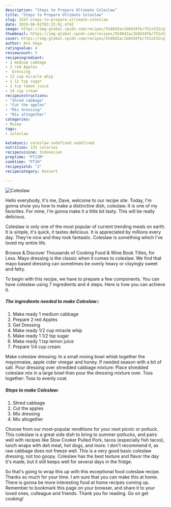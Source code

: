 ```yaml
---
description: "Steps to Prepare Ultimate Coleslaw"
title: "Steps to Prepare Ultimate Coleslaw"
slug: 3247-steps-to-prepare-ultimate-coleslaw
date: 2019-08-01T03:32:01.474Z
image: https://img-global.cpcdn.com/recipes/5548d2ac1b0434fb/751x532cq70/coleslaw-recipe-main-photo.jpg
thumbnail: https://img-global.cpcdn.com/recipes/5548d2ac1b0434fb/751x532cq70/coleslaw-recipe-main-photo.jpg
cover: https://img-global.cpcdn.com/recipes/5548d2ac1b0434fb/751x532cq70/coleslaw-recipe-main-photo.jpg
author: Ann Vega
ratingvalue: 4
reviewcount: 5
recipeingredient:
- 1 medium cabbage
- 2 red Apples
-  Dressing
- 12 cup miracle whip
- 1 12 tsp sugar
- 1 tsp lemon juice
- 14 cup cream
recipeinstructions:
- "Shred cabbage"
- "Cut the apples"
- "Mix dressing"
- "Mix altogether"
categories:
- Resep
tags:
- coleslaw

katakunci: coleslaw undefined undefined
nutrition: 231 calories
recipecuisine: Indonesian
preptime: "PT13M"
cooktime: "PT1H"
recipeyield: "2"
recipecategory: Dessert

---
```



![Coleslaw](https://img-global.cpcdn.com/recipes/5548d2ac1b0434fb/751x532cq70/coleslaw-recipe-main-photo.jpg)

Hello everybody, it's me, Dave, welcome to our recipe site. Today, I'm gonna show you how to make a distinctive dish, coleslaw. It is one of my favorites. For mine, I'm gonna make it a little bit tasty. This will be really delicious.

Coleslaw is only one of the most popular of current trending meals on earth. It is simple, it's quick, it tastes delicious. It is appreciated by millions every day. They're nice and they look fantastic. Coleslaw is something which I've loved my entire life.

Browse &amp; Discover Thousands of Cooking Food &amp; Wine Book Titles, for Less. Mayo dressing is the classic when it comes to coleslaw. We find that mayo based dressing can sometimes be overly heavy or cloyingly sweet and fatty.


To begin with this recipe, we have to prepare a few components. You can have coleslaw using 7 ingredients and 4 steps. Here is how you can achieve it.

##### The ingredients needed to make Coleslaw::

1. Make ready 1 medium cabbage
1. Prepare 2 red Apples
1. Get  Dressing
1. Make ready 1/2 cup miracle whip
1. Make ready 1 1/2 tsp sugar
1. Make ready 1 tsp lemon juice
1. Prepare 1/4 cup cream


Make coleslaw dressing: In a small mixing bowl whisk together the mayonnaise, apple cider vinegar and honey. If needed season with a bit of salt. Pour dressing over shredded cabbage mixture: Place shredded coleslaw mix in a large bowl then pour the dressing mixture over. Toss together: Toss to evenly coat. 

##### Steps to make Coleslaw:

1. Shred cabbage
1. Cut the apples
1. Mix dressing
1. Mix altogether


Choose from our most-popular renditions for your next picnic or potluck. This coleslaw is a great side dish to bring to summer potlucks, and pairs well with recipes like Slow Cooker Pulled Pork, tacos (especially fish tacos), lunch wraps with deli meat, hot dogs, and more. I don&#39;t recommend it, as raw cabbage does not freeze well. This is a very good basic coleslaw dressing, not too goopy. Coleslaw has the best texture and flavor the day it&#39;s made, but it still keeps well for several days in the fridge. 

So that's going to wrap this up with this exceptional food coleslaw recipe. Thanks so much for your time. I am sure that you can make this at home. There is gonna be more interesting food at home recipes coming up. Remember to bookmark this page on your browser, and share it to your loved ones, colleague and friends. Thank you for reading. Go on get cooking!
